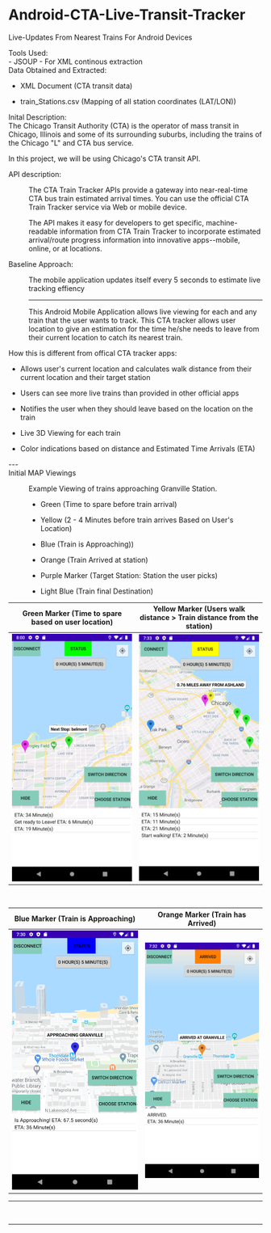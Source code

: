 #  Android-CTA-Live-Transit-Tracker

Live-Updates From Nearest Trains For Android Devices 


<dt>Tools Used: </dt>
 - JSOUP - For XML continous extraction
 
 <dt>Data Obtained and Extracted: </dt>
 
 - XML Document (CTA transit data)

- train_Stations.csv (Mapping of all station coordinates (LAT/LON))



<dl>
  <dt>Inital Description:</dt>
 The Chicago Transit Authority (CTA) is the operator of mass transit in Chicago, 
 Illinois and some of its surrounding suburbs, including the trains of the Chicago "L" and CTA bus service.
 
 In this project, we will be using Chicago's CTA transit API. 
 

 <dt>API description: </dt>
  <dd>
  <p>The CTA Train Tracker APIs provide a gateway into near-real-time CTA bus train estimated arrival times. You can use the official CTA Train Tracker service via Web or mobile device.
  
  
  The API makes it easy for developers to get specific, machine-readable information from CTA Train Tracker to incorporate estimated arrival/route progress information into innovative apps--mobile, online, or at locations.
  </dd>

 <dt>Baseline Approach: </dt>
<dd>
<p>The mobile application updates itself every 5 seconds to estimate live tracking effiency</p>
 <hr> 

  <p>This Android Mobile Application allows live viewing for each and any train that the user wants to track.
 This CTA tracker allows user location to give an estimation for the time he/she needs to leave from their current location
 to catch its nearest train. 
 
 <dt>How this is different from offical CTA tracker apps: </dt>
 
 - Allows user's current location and calculates walk distance from their current location and their target station
 
 - Users can see more live trains than provided in other official apps
 
 - Notifies the user when they should leave based on the location on the train
 
 - Live 3D Viewing for each train 
 
 - Color indications based on distance and Estimated Time Arrivals (ETA)
 
  </p> 
---

 <dt>Initial MAP Viewings </dt>
 <dd>
  <p>Example Viewing of trains approaching Granville Station.</p>
  
  - Green (Time to spare before train arrival)
  
  - Yellow (2 - 4 Minutes before train arrives Based on User's Location)
  
  - Blue (Train is Approaching))
  
  - Orange (Train Arrived at station)
  
  - Purple Marker (Target Station: Station the user picks)
  
  - Light Blue (Train final Destination)
  <dd>
</dl>


Green Marker (Time to spare based on user location)   | Yellow Marker (Users walk distance > Train distance from the station)
:-------------------------:|:-------------------------:
![](images/green.png)  |  ![](images/yellow.png)


<dl><br></dl>

Blue Marker (Train is Approaching)   |  Orange Marker (Train has Arrived)
:-------------------------:|:-------------------------:
![](images/blue.png)  |  ![](images/orange.png)


---

  <br>
   <hr> 
 <dd>
 

 

</dl>

